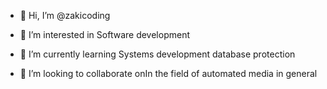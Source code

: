 - 👋 Hi, I’m @zakicoding
- 👀 I’m interested in Software development

- 🌱 I’m currently learning Systems development database protection
- 💞️ I’m looking to collaborate onIn the field of automated media in general


<!---
zakicoding/zakicoding is a ✨ special ✨ repository because its `README.md` (this file) appears on your GitHub profile.
You can click the Preview link to take a look at your changes.
--->

